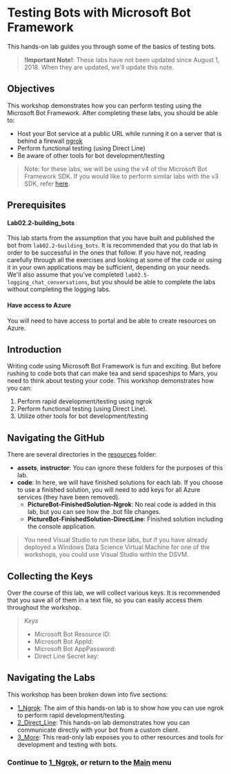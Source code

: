 # Testing Bots with Microsoft Bot Framework

This hands-on lab guides you through some of the basics of testing bots.  

>**!Important Note!**: These labs have not been updated since August 1, 2018. When they are updated, we'll update this note.

## Objectives 

This workshop demonstrates how you can perform testing using the Microsoft Bot Framework. After completing these labs, you should be able to:  

- Host your Bot service at a public URL while running it on a server that is behind a firewall [ngrok](https://ngrok.com/)
- Perform functional testing (using Direct Line)  
- Be aware of other tools for bot development/testing

> Note: for these labs, we will be using the v4 of the Microsoft Bot Framework SDK. If you would like to perform similar labs with the v3 SDK, refer [here](./resources/sdk_v3_labs).

## Prerequisites

#### Lab02.2-building_bots  
This lab starts from the assumption that you have built and published the bot from `lab02.2-building_bots`. It is recommended that you do that lab in order to be successful in the ones that follow. If you have not, reading carefully through all the exercises and looking at some of the code or using it in your own applications may be sufficient, depending on your needs. We'll also assume that you've completed `lab02.5-logging_chat_conversations`, but you should be able to complete the labs without completing the logging labs.  

#### Have access to Azure  
You will need to have access to portal and be able to create resources on Azure.   

## Introduction
Writing code using Microsoft Bot Framework is fun and exciting. But before rushing to code bots that can make tea and send spaceships to Mars, you need to think about testing your code. This workshop demonstrates how you can:

1. Perform rapid development/testing using ngrok
2. Perform functional testing (using Direct Line).
3. Utilize other tools for bot development/testing

## Navigating the GitHub ##

There are several directories in the [resources](./resources) folder:

- **assets**, **instructor**: You can ignore these folders for the purposes of this lab.
- **code**: In here, we will have finished solutions for each lab. If you choose to use a finished solution, you will need to add keys for all Azure services (they have been removed).
	- **PictureBot-FinishedSolution-Ngrok**: No real code is added in this lab, but you can see how the .bot file changes.
	- **PictureBot-FinishedSolution-DirectLine**: Finished solution including the console application.


> You need Visual Studio to run these labs, but if you have already deployed a Windows Data Science Virtual Machine for one of the workshops, you could use Visual Studio within the DSVM.

## Collecting the Keys

Over the course of this lab, we will collect various keys. It is recommended that you save all of them in a text file, so you can easily access them throughout the workshop.

>_Keys_
>- Microsoft Bot Resource ID: 
>- Microsoft Bot AppId: 
>- Microsoft Bot AppPassword: 
>- Direct Line Secret key: 


## Navigating the Labs

This workshop has been broken down into five sections:
- [1_Ngrok](./1_Ngrok.md): The aim of this hands-on lab is to show how you can use ngrok to perform rapid development/testing.  
- [2_Direct_Line](./2_Direct_Line.md): This hands-on lab demonstrates how you can communicate directly with your bot from a custom client.   
- [3_More](./3_More.md): This read-only lab exposes you to other resources and tools for development and testing with bots.  


### Continue to [1_Ngrok](./1_Ngrok.md), or return to the [Main](../../README.md) menu

